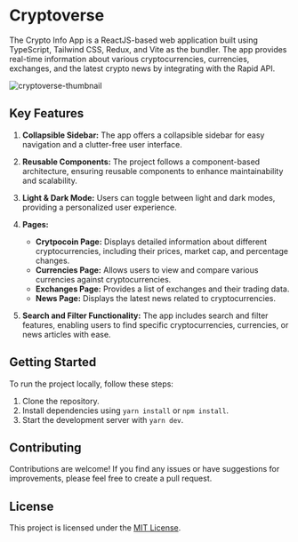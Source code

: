# Cryptoverse

The Crypto Info App is a ReactJS-based web application built using TypeScript, Tailwind CSS, Redux, and Vite as the bundler. The app provides real-time information about various cryptocurrencies, currencies, exchanges, and the latest crypto news by integrating with the Rapid API.

![cryptoverse-thumbnail](https://github.com/Tanvir-Alam625/cryptovers/assets/72442289/2191c4ae-db48-46f3-a011-c40d6e4b61a3)


## Key Features

1. **Collapsible Sidebar:** The app offers a collapsible sidebar for easy navigation and a clutter-free user interface.

2. **Reusable Components:** The project follows a component-based architecture, ensuring reusable components to enhance maintainability and scalability.

3. **Light & Dark Mode:** Users can toggle between light and dark modes, providing a personalized user experience.

4. **Pages:**

   - **Crytpocoin Page:** Displays detailed information about different cryptocurrencies, including their prices, market cap, and percentage changes.
   - **Currencies Page:** Allows users to view and compare various currencies against cryptocurrencies.
   - **Exchanges Page:** Provides a list of exchanges and their trading data.
   - **News Page:** Displays the latest news related to cryptocurrencies.

5. **Search and Filter Functionality:** The app includes search and filter features, enabling users to find specific cryptocurrencies, currencies, or news articles with ease.

## Getting Started

To run the project locally, follow these steps:

1. Clone the repository.
2. Install dependencies using `yarn install` or `npm install`.
3. Start the development server with `yarn dev`.

## Contributing

Contributions are welcome! If you find any issues or have suggestions for improvements, please feel free to create a pull request.

## License

This project is licensed under the [MIT License](LICENSE).
